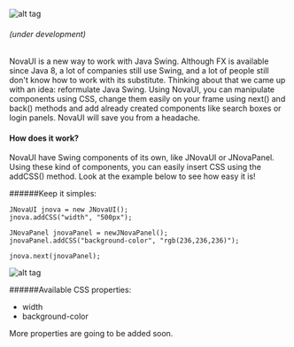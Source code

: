 ![alt tag](https://s3-us-west-2.amazonaws.com/jstackui/novaui_logo.png "NovaUI logo. It is written Nova follow by a square with a UI written inside.")
###### (under development)

NovaUI is a new way to work with Java Swing. Although FX is available since Java 8, a lot of companies still use Swing, and a lot of people still don't know how to work with its substitute. Thinking about that we came up with an idea: reformulate Java Swing. Using NovaUI, you can manipulate components using CSS, change them easily on your frame using next() and back() methods and add already created components like search boxes or login panels. NovaUI will save you from a headache.

#### How does it work? 

NovaUI have Swing components of its own, like JNovaUI or JNovaPanel. Using these kind of components, you can easily insert CSS using the addCSS() method. Look at the example below to see how easy it is!

######Keep it simples:

```
JNovaUI jnova = new JNovaUI(); 
jnova.addCSS("width", "500px");

JNovaPanel jnovaPanel = newJNovaPanel();
jnovaPanel.addCSS("background-color", "rgb(236,236,236)");

jnova.next(jnovaPanel);
```

![alt tag](https://s3-us-west-2.amazonaws.com/jstackui/next.gif "Cursor clicking on arrow and the panel changes from 1 through 5.")

######Available CSS properties:
+ width
+ background-color

More properties are going to be added soon.
